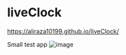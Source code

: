 # liveClock

https://aliraza10199.github.io/liveClock/

Small test app 
![image](https://github.com/user-attachments/assets/74cb0eb9-f002-4be0-8419-7fce030ee962)
